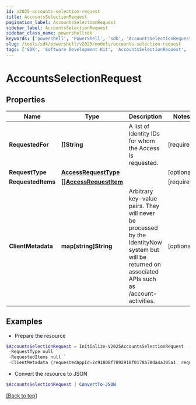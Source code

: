 ```yaml
---
id: v2025-accounts-selection-request
title: AccountsSelectionRequest
pagination_label: AccountsSelectionRequest
sidebar_label: AccountsSelectionRequest
sidebar_class_name: powershellsdk
keywords: ['powershell', 'PowerShell', 'sdk', 'AccountsSelectionRequest', 'V2025AccountsSelectionRequest'] 
slug: /tools/sdk/powershell/v2025/models/accounts-selection-request
tags: ['SDK', 'Software Development Kit', 'AccountsSelectionRequest', 'V2025AccountsSelectionRequest']
---
```



# AccountsSelectionRequest

## Properties

Name | Type | Description | Notes
------------ | ------------- | ------------- | -------------
**RequestedFor** | **[]String** | A list of Identity IDs for whom the Access is requested. | [required]
**RequestType** | [**AccessRequestType**](access-request-type) |  | [optional] 
**RequestedItems** | [**[]AccessRequestItem**](access-request-item) |  | [required]
**ClientMetadata** | **map[string]String** | Arbitrary key-value pairs. They will never be processed by the IdentityNow system but will be returned on associated APIs such as /account-activities.   | [optional] 

## Examples

- Prepare the resource
```powershell
$AccountsSelectionRequest = Initialize-V2025AccountsSelectionRequest  -RequestedFor 2c918084660f45d6016617daa9210584 `
 -RequestType null `
 -RequestedItems null `
 -ClientMetadata {requestedAppId=2c91808f7892918f0178b78da4a305a1, requestedAppName=test-app}
```

- Convert the resource to JSON
```powershell
$AccountsSelectionRequest | ConvertTo-JSON
```


[[Back to top]](#) 


